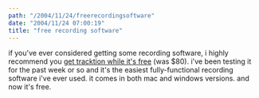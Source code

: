 ```yaml
---
path: "/2004/11/24/freerecordingsoftware" 
date: "2004/11/24 07:00:19" 
title: "free recording software" 
---
```

if you've ever considered getting some recording software, i highly recommend you <a href="http://my.mackie.com/profile/rgp_trk_nfra.asp?t=tnfra">get tracktion while it's free</a> (was $80). i've been testing it for the past week or so and it's the easiest fully-functional recording software i've ever used. it comes in both mac and windows versions. and now it's free.